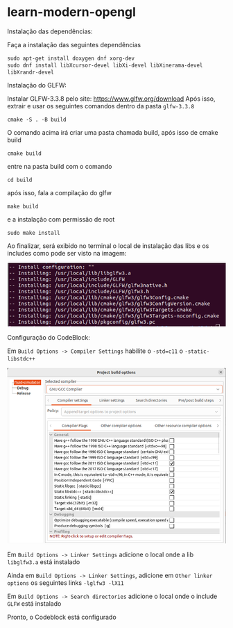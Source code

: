 # learn-modern-opengl

Instalação das dependências:

Faça a instalação das seguintes dependências

```
sudo apt-get install doxygen dnf xorg-dev
sudo dnf install libXcursor-devel libXi-devel libXinerama-devel libXrandr-devel
```


Instalação do GLFW:

Instalar GLFW-3.3.8 pelo site: https://www.glfw.org/download
Após isso, extrair e usar os seguintes comandos dentro da pasta ```glfw-3.3.8```

```
cmake -S . -B build
```

O comando acima irá criar uma pasta chamada build, após isso de cmake build

```
cmake build
```

entre na pasta build com o comando 

```
cd build
``` 

após isso, fala a compilação do glfw

```
make build
```

e a instalação com permissão de root

```
sudo make install
```

Ao finalizar, será exibido no terminal o local de instalação das libs e os includes como pode
ser visto na imagem:

![glfw-install](./images/img_1.png)

Configuração do CodeBlock:

Em ```Build Options -> Compiler Settings``` habilite o ```-std=c11``` o ```-static-libstdc++```

![glfw-codeblock-config](./images/img_2.png)

Em ```Build Options -> Linker Settings``` adicione o local onde a lib ```libglfw3.a``` está instalado

Ainda em ```Build Options -> Linker Settings```, adicione em ```Other linker options``` os seguintes links ```-lglfw3 -lX11```

Em ```Build Options -> Search directories``` adicione o local onde o include ```GLFW``` está instalado

Pronto, o Codeblock está configurado

